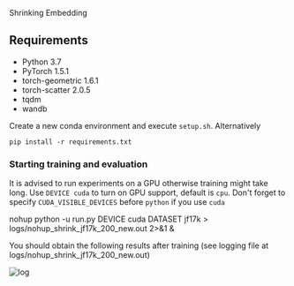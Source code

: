 
Shrinking Embedding

## Requirements
* Python 3.7
* PyTorch 1.5.1
* torch-geometric 1.6.1
* torch-scatter 2.0.5
* tqdm
* wandb

Create a new conda environment and execute `setup.sh`.
Alternatively
```
pip install -r requirements.txt
```

### Starting training and evaluation
It is advised to run experiments on a GPU otherwise training might take long.
Use `DEVICE cuda` to turn on GPU support, default is `cpu`.
Don't forget to specify `CUDA_VISIBLE_DEVICES` before `python` if you use `cuda`

nohup python -u run.py DEVICE cuda DATASET jf17k > logs/nohup_shrink_jf17k_200_new.out  2>&1 &

You should obtain the following results after training (see logging file at logs/nohup_shrink_jf17k_200_new.out)

![log]([https://github.com/xiongbo010/ShrinkE/assets/18528272/c2ff8a4e-56e8-4aad-bfb1-385c69a2385f](https://github.com/xiongbo010/ShrinkE/blob/main/log.png)https://github.com/xiongbo010/ShrinkE/blob/main/log.png)
